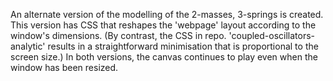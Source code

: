 An alternate version of the modelling of the 2-masses, 3-springs is created.  This version has CSS that reshapes the 'webpage' layout according to the 
window's dimensions.  (By contrast, the CSS in repo. 'coupled-oscillators-analytic' results in a straightforward minimisation that is proportional to the screen size.)
  In both versions, the canvas continues to play even when the window has been resized.
